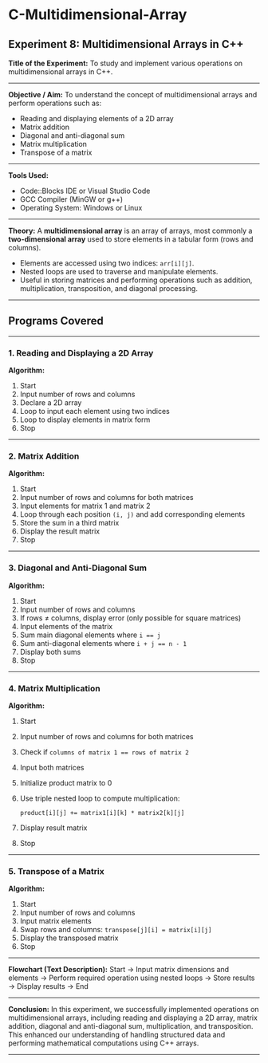 # C-Multidimensional-Array

## **Experiment 8: Multidimensional Arrays in C++**

**Title of the Experiment:**
To study and implement various operations on multidimensional arrays in C++.

---

**Objective / Aim:**
To understand the concept of multidimensional arrays and perform operations such as:

* Reading and displaying elements of a 2D array
* Matrix addition
* Diagonal and anti-diagonal sum
* Matrix multiplication
* Transpose of a matrix

---

**Tools Used:**

* Code::Blocks IDE or Visual Studio Code
* GCC Compiler (MinGW or g++)
* Operating System: Windows or Linux

---

**Theory:**
A **multidimensional array** is an array of arrays, most commonly a **two-dimensional array** used to store elements in a tabular form (rows and columns).

* Elements are accessed using two indices: `arr[i][j]`.
* Nested loops are used to traverse and manipulate elements.
* Useful in storing matrices and performing operations such as addition, multiplication, transposition, and diagonal processing.

---

## **Programs Covered**

---

### **1. Reading and Displaying a 2D Array**

**Algorithm:**

1. Start
2. Input number of rows and columns
3. Declare a 2D array
4. Loop to input each element using two indices
5. Loop to display elements in matrix form
6. Stop

---

### **2. Matrix Addition**

**Algorithm:**

1. Start
2. Input number of rows and columns for both matrices
3. Input elements for matrix 1 and matrix 2
4. Loop through each position `(i, j)` and add corresponding elements
5. Store the sum in a third matrix
6. Display the result matrix
7. Stop

---

### **3. Diagonal and Anti-Diagonal Sum**

**Algorithm:**

1. Start
2. Input number of rows and columns
3. If rows ≠ columns, display error (only possible for square matrices)
4. Input elements of the matrix
5. Sum main diagonal elements where `i == j`
6. Sum anti-diagonal elements where `i + j == n - 1`
7. Display both sums
8. Stop

---

### **4. Matrix Multiplication**

**Algorithm:**

1. Start
2. Input number of rows and columns for both matrices
3. Check if `columns of matrix 1 == rows of matrix 2`
4. Input both matrices
5. Initialize product matrix to 0
6. Use triple nested loop to compute multiplication:

   ```
   product[i][j] += matrix1[i][k] * matrix2[k][j]
   ```
7. Display result matrix
8. Stop

---

### **5. Transpose of a Matrix**

**Algorithm:**

1. Start
2. Input number of rows and columns
3. Input matrix elements
4. Swap rows and columns: `transpose[j][i] = matrix[i][j]`
5. Display the transposed matrix
6. Stop

---

**Flowchart (Text Description):**
Start → Input matrix dimensions and elements → Perform required operation using nested loops → Store results → Display results → End

---

**Conclusion:**
In this experiment, we successfully implemented operations on multidimensional arrays, including reading and displaying a 2D array, matrix addition, diagonal and anti-diagonal sum, multiplication, and transposition. This enhanced our understanding of handling structured data and performing mathematical computations using C++ arrays.

---
